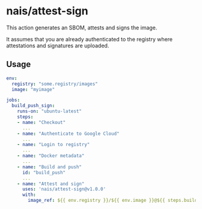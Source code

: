# nais/attest-sign

This action generates an SBOM, attests and signs the image.

It assumes that you are already authenticated to the registry where attestations and signatures are uploaded.

## Usage

```yaml
env:
  registry: "some.registry/images"
  image: "myimage"

jobs:
  build_push_sign:
    runs-on: "ubuntu-latest"
    steps:
    - name: "Checkout"
      ...
    - name: "Authenticate to Google Cloud"
      ...
    - name: "Login to registry"
      ...
    - name: "Docker metadata"
      ...
    - name: "Build and push"
      id: "build_push"
      ...
    - name: "Attest and sign"
      uses: 'nais/attest-sign@v1.0.0'
      with:
        image_ref: ${{ env.registry }}/${{ env.image }}@${{ steps.build_push.outputs.digest }}
```

